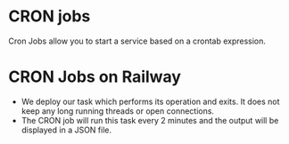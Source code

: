 # CRON jobs

Cron Jobs allow you to start a service based on a crontab expression.

# CRON Jobs on Railway

* We deploy our task which performs its operation and exits. It does not keep any long running threads or open connections.
* The CRON job will run this task every 2 minutes and the output will be displayed in a JSON file.